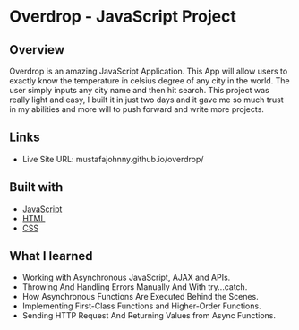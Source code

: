 # Overdrop - JavaScript Project

## Overview
Overdrop is an amazing JavaScript Application. This App will allow users to exactly know the temperature in celsius degree of any city in the world. The user simply inputs any city name and then hit search. This project was really light and easy, I built it in just two days and it gave me so much trust in my abilities and more will to push forward and write more projects.

## Links

- Live Site URL: mustafajohnny.github.io/overdrop/


## Built with

- [JavaScript](https://developer.mozilla.org/en-US/docs/Web/JavaScript)
- [HTML](https://developer.mozilla.org/en-US/docs/Web/HTML)
- [CSS](https://developer.mozilla.org/en-US/docs/Web/CSS)



## What I learned

- Working with Asynchronous JavaScript, AJAX and APIs.
- Throwing And Handling Errors Manually And With try...catch.
- How Asynchronous Functions Are Executed Behind the Scenes.
- Implementing First-Class Functions and Higher-Order Functions.
- Sending HTTP Request And Returning Values from Async Functions.
